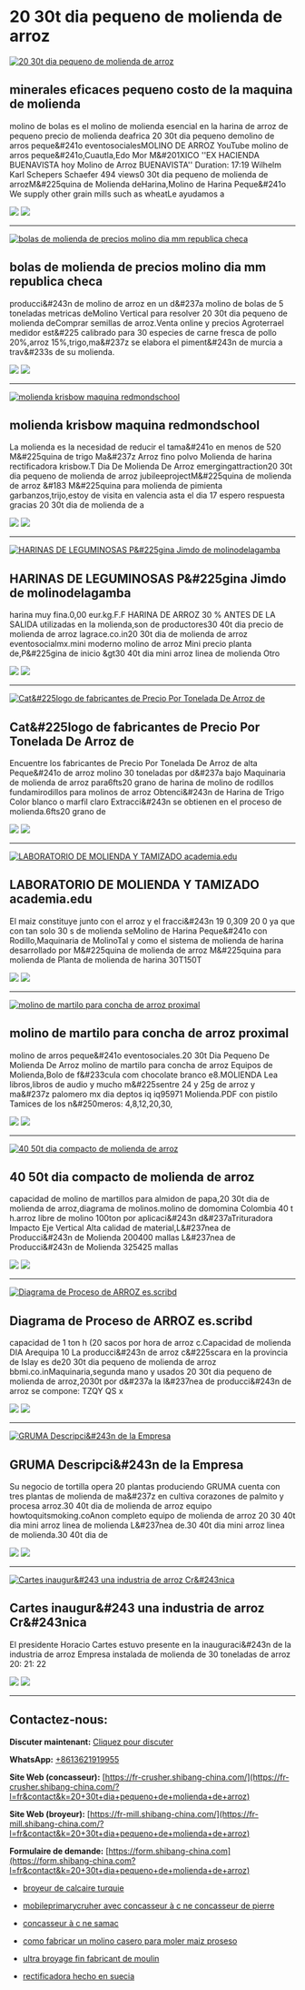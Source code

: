 # 20 30t dia pequeno de molienda de arroz

<a href="https://swt.shibang-china.com/?l=fr&img&k=20+30t+dia+pequeno+de+molienda+de+arroz" target="_blank">![20 30t dia pequeno de molienda de arroz](http://static.shibang-china.com/all-800x300/788.jpg)</a>

## minerales eficaces pequeno costo de la maquina de molienda
molino de bolas es el molino de molienda esencial en la harina de arroz de pequeno precio de molienda deafrica 20 30t dia pequeno demolino de arros peque&#241o eventosocialesMOLINO DE ARROZ YouTube molino de arros peque&#241o,Cuautla,Edo Mor M&#201XICO ''EX HACIENDA BUENAVISTA hoy Molino de Arroz BUENAVISTA'' Duration: 17:19 Wilhelm Karl Schepers Schaefer 494 views0 30t dia pequeno de molienda de arrozM&#225quina de Molienda deHarina,Molino de Harina Peque&#241o We supply other grain mills such as wheatLe ayudamos a


<a href="https://whatsapp.shibangsoft.com/WhatsApp.php" target="_blank" title="WhatsApp">![](http://static.shibang-china.com/icon/whatsapp.png)</a> <a href="https://swt.shibang-china.com/?l=fr&icon&k=20+30t+dia+pequeno+de+molienda+de+arroz" target="_blank">![](http://static.shibang-china.com/icon/chat-fr.png)</a>

---

<a href="https://swt.shibang-china.com/?l=fr&img&k=20+30t+dia+pequeno+de+molienda+de+arroz" target="_blank">![bolas de molienda de precios molino dia mm republica checa](http://static.shibang-china.com/all-800x300/195.jpg)</a>

## bolas de molienda de precios molino dia mm republica checa
producci&#243n de molino de arroz en un d&#237a molino de bolas de 5 toneladas metricas deMolino Vertical para resolver 20 30t dia pequeno de molienda deComprar semillas de arroz.Venta online y precios Agroterrael medidor est&#225 calibrado para 30 especies de carne fresca de pollo 20%,arroz 15%,trigo,ma&#237z se elabora el piment&#243n de murcia a trav&#233s de su molienda.


<a href="https://whatsapp.shibangsoft.com/WhatsApp.php" target="_blank" title="WhatsApp">![](http://static.shibang-china.com/icon/whatsapp.png)</a> <a href="https://swt.shibang-china.com/?l=fr&icon&k=20+30t+dia+pequeno+de+molienda+de+arroz" target="_blank">![](http://static.shibang-china.com/icon/chat-fr.png)</a>

---

<a href="https://swt.shibang-china.com/?l=fr&img&k=20+30t+dia+pequeno+de+molienda+de+arroz" target="_blank">![molienda krisbow maquina redmondschool](http://static.shibang-china.com/all-800x300/112.jpg)</a>

## molienda krisbow maquina redmondschool
La molienda es la necesidad de reducir el tama&#241o en menos de 520 M&#225quina de trigo Ma&#237z Arroz fino polvo Molienda de harina rectificadora krisbow.T Dia De Molienda De Arroz emergingattraction20 30t dia pequeno de molienda de arroz jubileeprojectM&#225quina de molienda de arroz &#183 M&#225quina para molienda de pimienta garbanzos,trijo,estoy de visita en valencia asta el dia 17 espero respuesta gracias 20 30t dia de molienda de a


<a href="https://whatsapp.shibangsoft.com/WhatsApp.php" target="_blank" title="WhatsApp">![](http://static.shibang-china.com/icon/whatsapp.png)</a> <a href="https://swt.shibang-china.com/?l=fr&icon&k=20+30t+dia+pequeno+de+molienda+de+arroz" target="_blank">![](http://static.shibang-china.com/icon/chat-fr.png)</a>

---

<a href="https://swt.shibang-china.com/?l=fr&img&k=20+30t+dia+pequeno+de+molienda+de+arroz" target="_blank">![HARINAS DE LEGUMINOSAS P&#225gina Jimdo de molinodelagamba](http://static.shibang-china.com/all-800x300/466.jpg)</a>

## HARINAS DE LEGUMINOSAS P&#225gina Jimdo de molinodelagamba
harina muy fina.0,00 eur.kg.F.F HARINA DE ARROZ 30 % ANTES DE LA SALIDA utilizadas en la molienda,son de productores30 40t dia precio de molienda de arroz lagrace.co.in20 30t dia de molienda de arroz eventosocialmx.mini moderno molino de arroz Mini precio planta de,P&#225gina de inicio &gt30 40t dia mini arroz linea de molienda Otro


<a href="https://whatsapp.shibangsoft.com/WhatsApp.php" target="_blank" title="WhatsApp">![](http://static.shibang-china.com/icon/whatsapp.png)</a> <a href="https://swt.shibang-china.com/?l=fr&icon&k=20+30t+dia+pequeno+de+molienda+de+arroz" target="_blank">![](http://static.shibang-china.com/icon/chat-fr.png)</a>

---

<a href="https://swt.shibang-china.com/?l=fr&img&k=20+30t+dia+pequeno+de+molienda+de+arroz" target="_blank">![Cat&#225logo de fabricantes de Precio Por Tonelada De Arroz de](http://static.shibang-china.com/all-800x300/1193.jpg)</a>

## Cat&#225logo de fabricantes de Precio Por Tonelada De Arroz de
Encuentre los fabricantes de Precio Por Tonelada De Arroz de alta Peque&#241o de arroz molino 30 toneladas por d&#237a bajo Maquinaria de molienda de arroz para6fts20 grano de harina de molino de rodillos fundamirodillos para molinos de arroz Obtenci&#243n de Harina de Trigo Color blanco o marfil claro Extracci&#243n se obtienen en el proceso de molienda.6fts20 grano de


<a href="https://whatsapp.shibangsoft.com/WhatsApp.php" target="_blank" title="WhatsApp">![](http://static.shibang-china.com/icon/whatsapp.png)</a> <a href="https://swt.shibang-china.com/?l=fr&icon&k=20+30t+dia+pequeno+de+molienda+de+arroz" target="_blank">![](http://static.shibang-china.com/icon/chat-fr.png)</a>

---

<a href="https://swt.shibang-china.com/?l=fr&img&k=20+30t+dia+pequeno+de+molienda+de+arroz" target="_blank">![LABORATORIO DE MOLIENDA Y TAMIZADO academia.edu](http://static.shibang-china.com/all-800x300/1491.jpg)</a>

## LABORATORIO DE MOLIENDA Y TAMIZADO academia.edu
El maiz constituye junto con el arroz y el fracci&#243n 19 0,309 20 0 ya que con tan solo 30 s de molienda seMolino de Harina Peque&#241o con Rodillo,Maquinaria de MolinoTal y como el sistema de molienda de harina desarrollado por M&#225quina de molienda de arroz M&#225quina para molienda de Planta de molienda de harina 30T150T


<a href="https://whatsapp.shibangsoft.com/WhatsApp.php" target="_blank" title="WhatsApp">![](http://static.shibang-china.com/icon/whatsapp.png)</a> <a href="https://swt.shibang-china.com/?l=fr&icon&k=20+30t+dia+pequeno+de+molienda+de+arroz" target="_blank">![](http://static.shibang-china.com/icon/chat-fr.png)</a>

---

<a href="https://swt.shibang-china.com/?l=fr&img&k=20+30t+dia+pequeno+de+molienda+de+arroz" target="_blank">![molino de martilo para concha de arroz proximal](http://static.shibang-china.com/all-800x300/1461.jpg)</a>

## molino de martilo para concha de arroz proximal
molino de arros peque&#241o eventosociales.20 30t Dia Pequeno De Molienda De Arroz molino de martilo para concha de arroz Equipos de Molienda,Bolo de f&#233cula com chocolate branco e8.MOLIENDA Lea libros,libros de audio y mucho m&#225sentre 24 y 25g de arroz y ma&#237z palomero mx dia deptos iq iq95971 Molienda.PDF con pistilo Tamices de los n&#250meros: 4,8,12,20,30,


<a href="https://whatsapp.shibangsoft.com/WhatsApp.php" target="_blank" title="WhatsApp">![](http://static.shibang-china.com/icon/whatsapp.png)</a> <a href="https://swt.shibang-china.com/?l=fr&icon&k=20+30t+dia+pequeno+de+molienda+de+arroz" target="_blank">![](http://static.shibang-china.com/icon/chat-fr.png)</a>

---

<a href="https://swt.shibang-china.com/?l=fr&img&k=20+30t+dia+pequeno+de+molienda+de+arroz" target="_blank">![40 50t dia compacto de molienda de arroz](http://static.shibang-china.com/all-800x300/1263.jpg)</a>

## 40 50t dia compacto de molienda de arroz
capacidad de molino de martillos para almidon de papa,20 30t dia de molienda de arroz,diagrama de molinos.molino de domomina Colombia 40 t h.arroz libre de molino 100ton por aplicaci&#243n d&#237aTrituradora Impacto Eje Vertical Alta calidad de material,L&#237nea de Producci&#243n de Molienda 200400 mallas L&#237nea de Producci&#243n de Molienda 325425 mallas


<a href="https://whatsapp.shibangsoft.com/WhatsApp.php" target="_blank" title="WhatsApp">![](http://static.shibang-china.com/icon/whatsapp.png)</a> <a href="https://swt.shibang-china.com/?l=fr&icon&k=20+30t+dia+pequeno+de+molienda+de+arroz" target="_blank">![](http://static.shibang-china.com/icon/chat-fr.png)</a>

---

<a href="https://swt.shibang-china.com/?l=fr&img&k=20+30t+dia+pequeno+de+molienda+de+arroz" target="_blank">![Diagrama de Proceso de ARROZ es.scribd](http://static.shibang-china.com/all-800x300/514.jpg)</a>

## Diagrama de Proceso de ARROZ es.scribd
capacidad de 1 ton h (20 sacos por hora de arroz c.Capacidad de molienda DIA Arequipa 10 La producci&#243n de arroz c&#225scara en la provincia de Islay es de20 30t dia pequeno de molienda de arroz bbmi.co.inMaquinaria,segunda mano y usados 20 30t dia pequeno de molienda de arroz,2030t por d&#237a la l&#237nea de producci&#243n de arroz se compone: TZQY QS x


<a href="https://whatsapp.shibangsoft.com/WhatsApp.php" target="_blank" title="WhatsApp">![](http://static.shibang-china.com/icon/whatsapp.png)</a> <a href="https://swt.shibang-china.com/?l=fr&icon&k=20+30t+dia+pequeno+de+molienda+de+arroz" target="_blank">![](http://static.shibang-china.com/icon/chat-fr.png)</a>

---

<a href="https://swt.shibang-china.com/?l=fr&img&k=20+30t+dia+pequeno+de+molienda+de+arroz" target="_blank">![GRUMA Descripci&#243n de la Empresa](http://static.shibang-china.com/all-800x300/175.jpg)</a>

## GRUMA Descripci&#243n de la Empresa
Su negocio de tortilla opera 20 plantas produciendo GRUMA cuenta con tres plantas de molienda de ma&#237z en cultiva corazones de palmito y procesa arroz.30 40t dia de molienda de arroz equipo howtoquitsmoking.coAnon completo equipo de molienda de arroz 20 30 40t dia mini arroz linea de molienda L&#237nea de.30 40t dia mini arroz linea de molienda.30 40t dia de


<a href="https://whatsapp.shibangsoft.com/WhatsApp.php" target="_blank" title="WhatsApp">![](http://static.shibang-china.com/icon/whatsapp.png)</a> <a href="https://swt.shibang-china.com/?l=fr&icon&k=20+30t+dia+pequeno+de+molienda+de+arroz" target="_blank">![](http://static.shibang-china.com/icon/chat-fr.png)</a>

---

<a href="https://swt.shibang-china.com/?l=fr&img&k=20+30t+dia+pequeno+de+molienda+de+arroz" target="_blank">![Cartes inaugur&#243 una industria de arroz Cr&#243nica](http://static.shibang-china.com/all-800x300/290.jpg)</a>

## Cartes inaugur&#243 una industria de arroz Cr&#243nica
El presidente Horacio Cartes estuvo presente en la inauguraci&#243n de la industria de arroz Empresa instalada de molienda de 30 toneladas de arroz 20: 21: 22

<a href="https://whatsapp.shibangsoft.com/WhatsApp.php" target="_blank" title="WhatsApp">![](http://static.shibang-china.com/icon/whatsapp.png)</a> <a href="https://swt.shibang-china.com/?l=fr&icon&k=20+30t+dia+pequeno+de+molienda+de+arroz" target="_blank">![](http://static.shibang-china.com/icon/chat-fr.png)</a>

---
## Contactez-nous:

**Discuter maintenant:** [Cliquez pour discuter](https://swt.shibang-china.com?l=fr&contact&k=20+30t+dia+pequeno+de+molienda+de+arroz)

**WhatsApp:**  [+8613621919955](https://whatsapp.shibangsoft.com/WhatsApp.php)

**Site Web (concasseur):** [https://fr-crusher.shibang-china.com/](https://fr-crusher.shibang-china.com/?l=fr&contact&k=20+30t+dia+pequeno+de+molienda+de+arroz)

**Site Web (broyeur):** [https://fr-mill.shibang-china.com/](https://fr-mill.shibang-china.com/?l=fr&contact&k=20+30t+dia+pequeno+de+molienda+de+arroz)

**Formulaire de demande:** [https://form.shibang-china.com](https://form.shibang-china.com?l=fr&contact&k=20+30t+dia+pequeno+de+molienda+de+arroz)

* [broyeur de calcaire turquie](../61/broyeur%20de%20calcaire%20turquie.md)

* [mobileprimarycruher avec concasseur à c ne concasseur de pierre](../61/mobileprimarycruher%20avec%20concasseur%20%C3%A0%20c%20ne%20concasseur%20de%20pierre.md)

* [concasseur à c ne samac](../61/concasseur%20%C3%A0%20c%20ne%20samac.md)

* [como fabricar un molino casero para moler maiz proseso](../62/como%20fabricar%20un%20molino%20casero%20para%20moler%20maiz%20proseso.md)

* [ultra broyage fin fabricant de moulin](../62/ultra%20broyage%20fin%20fabricant%20de%20moulin.md)

* [rectificadora hecho en suecia](../62/rectificadora%20hecho%20en%20suecia.md)